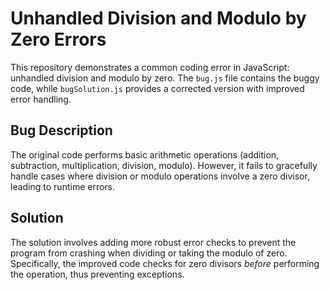 # Unhandled Division and Modulo by Zero Errors

This repository demonstrates a common coding error in JavaScript:  unhandled division and modulo by zero.  The `bug.js` file contains the buggy code, while `bugSolution.js` provides a corrected version with improved error handling.

## Bug Description

The original code performs basic arithmetic operations (addition, subtraction, multiplication, division, modulo). However, it fails to gracefully handle cases where division or modulo operations involve a zero divisor, leading to runtime errors.

## Solution

The solution involves adding more robust error checks to prevent the program from crashing when dividing or taking the modulo of zero.  Specifically, the improved code checks for zero divisors *before* performing the operation, thus preventing exceptions.